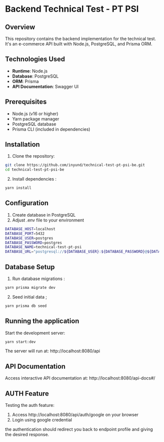 # Backend Technical Test - PT PSI

## Overview

This repository contains the backend implementation for the technical test. It's an e-commerce API built with Node.js, PostgreSQL, and Prisma ORM.

## Technologies Used

- **Runtime**: Node.js
- **Database**: PostgreSQL
- **ORM**: Prisma
- **API Documentation**: Swagger UI

## Prerequisites

- Node.js (v16 or higher)
- Yarn package manager
- PostgreSQL database
- Prisma CLI (included in dependencies)

## Installation

1. Clone the repository:

```bash
git clone https://github.com/inyund/technical-test-pt-psi-be.git
cd technical-test-pt-psi-be
```

2. Install dependencies :

```bash
yarn install
```

## Configuration

1. Create database in PostgreSQL
2. Adjust .env file to your environment

```bash
DATABASE_HOST=localhost
DATABASE_PORT=5432
DATABASE_USER=postgres
DATABASE_PASSWORD=postgres
DATABASE_NAME=technical-test-pt-psi
DATABASE_URL="postgresql://${DATABASE_USER}:${DATABASE_PASSWORD}@${DATABASE_HOST}:${DATABASE_PORT}/${DATABASE_NAME}"
```

## Database Setup

1. Run database migrations :

```bash
yarn prisma migrate dev
```

2. Seed initial data ;

```bash
yarn prisma db seed
```

## Running the application

Start the development server:

```bash
yarn start:dev
```

The server will run at: http://localhost:8080/api

## API Documentation

Access interactive API documentation at:
http://localhost:8080/api-docs#/

## AUTH Feature

Testing the auth feature:

1. Access http://localhost:8080/api/auth/google on your browser
2. Login using google credential

the authentication should redirect you back to endpoint profile and giving the desired response.
